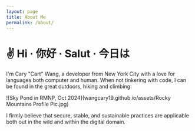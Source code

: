 ```yaml
---
layout: page
title: About Me
permalink: /about/
---
```


# ✌️ Hi · 你好 · Salut · 今日は
I'm Cary "Cart" Wang, a developer from New York City with a love for languages both computer and human.  When not tinkering with code, I can be found in the great outdoors, hiking and climbing:

![Sky Pond in RMNP, Oct 2024](wangcary19.github.io/assets/Rocky Mountains Profile Pic.jpg)

I firmly believe that secure, stable, and sustainable practices are applicable both out in the wild and within the digital domain.